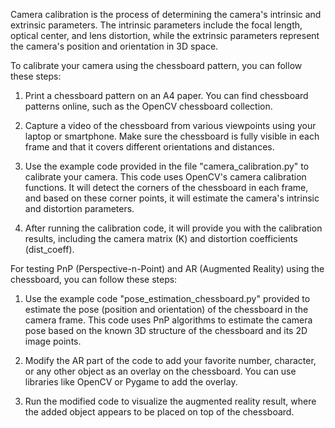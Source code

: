 Camera calibration is the process of determining the camera's intrinsic and extrinsic parameters. The intrinsic parameters include the focal length, optical center, and lens distortion, while the extrinsic parameters represent the camera's position and orientation in 3D space.

To calibrate your camera using the chessboard pattern, you can follow these steps:

1. Print a chessboard pattern on an A4 paper. You can find chessboard patterns online, such as the OpenCV chessboard collection.

2. Capture a video of the chessboard from various viewpoints using your laptop or smartphone. Make sure the chessboard is fully visible in each frame and that it covers different orientations and distances.

3. Use the example code provided in the file "camera_calibration.py" to calibrate your camera. This code uses OpenCV's camera calibration functions. It will detect the corners of the chessboard in each frame, and based on these corner points, it will estimate the camera's intrinsic and distortion parameters.

4. After running the calibration code, it will provide you with the calibration results, including the camera matrix (K) and distortion coefficients (dist_coeff).

For testing PnP (Perspective-n-Point) and AR (Augmented Reality) using the chessboard, you can follow these steps:

1. Use the example code "pose_estimation_chessboard.py" provided to estimate the pose (position and orientation) of the chessboard in the camera frame. This code uses PnP algorithms to estimate the camera pose based on the known 3D structure of the chessboard and its 2D image points.

2. Modify the AR part of the code to add your favorite number, character, or any other object as an overlay on the chessboard. You can use libraries like OpenCV or Pygame to add the overlay.

3. Run the modified code to visualize the augmented reality result, where the added object appears to be placed on top of the chessboard.


